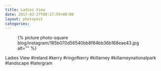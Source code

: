 ```yaml
---
title: Ladies View
date: 2017-03-27T08:17:59+00:00
layout: photopost
categories:
---
```


<figure class="photo photo--square">
  {% picture photo-square blog/instagram/185b070d56540bb8f84bb36b168eae43.jpg alt="" %}
</figure>

Ladies View
#ireland #kerry #ringofkerry #killarney #killarneynationalpark #landscape #latergram
